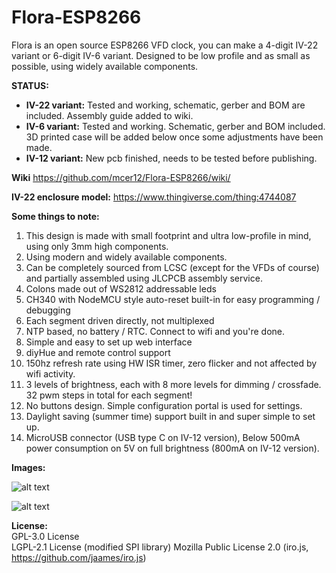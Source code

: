 # Flora-ESP8266
Flora is an open source ESP8266 VFD clock, you can make a 4-digit IV-22 variant or 6-digit IV-6 variant. Designed to be low profile and as small as possible, using widely available components. 

**STATUS:**
- **IV-22 variant:** Tested and working, schematic, gerber and BOM are included. Assembly guide added to wiki.
- **IV-6 variant:** Tested and working. Schematic, gerber and BOM included. 3D printed case will be added below once some adjustments have been made.
- **IV-12 variant:** New pcb finished, needs to be tested before publishing.

**Wiki**
https://github.com/mcer12/Flora-ESP8266/wiki/

**IV-22 enclosure model:**
https://www.thingiverse.com/thing:4744087

**Some things to note:**
1) This design is made with small footprint and ultra low-profile in mind, using only 3mm high components.
2) Using modern and widely available components.
3) Can be completely sourced from LCSC (except for the VFDs of course) and partially assembled using JLCPCB assembly service.
4) Colons made out of WS2812 addressable leds
5) CH340 with NodeMCU style auto-reset built-in for easy programming / debugging
6) Each segment driven directly, not multiplexed
7) NTP based, no battery / RTC. Connect to wifi and you're done.
8) Simple and easy to set up web interface
9) diyHue and remote control support
10) 150hz refresh rate using HW ISR timer, zero flicker and not affected by wifi activity.
11) 3 levels of brightness, each with 8 more levels for dimming / crossfade. 32 pwm steps in total for each segment!
12) No buttons design. Simple configuration portal is used for settings.
13) Daylight saving (summer time) support built in and super simple to set up.
14) MicroUSB connector (USB type C on IV-12 version), Below 500mA power consumption on 5V on full brightness (800mA on IV-12 version).


**Images:**

![alt text](https://raw.githubusercontent.com/mcer12/Flora-ESP8266/main/Images/clock.jpg)  

![alt text](https://raw.githubusercontent.com/mcer12/Flora-ESP8266/main/Images/screenshot.png)  

**License:**  
GPL-3.0 License  
LGPL-2.1 License (modified SPI library)
Mozilla Public License 2.0 (iro.js, https://github.com/jaames/iro.js)
